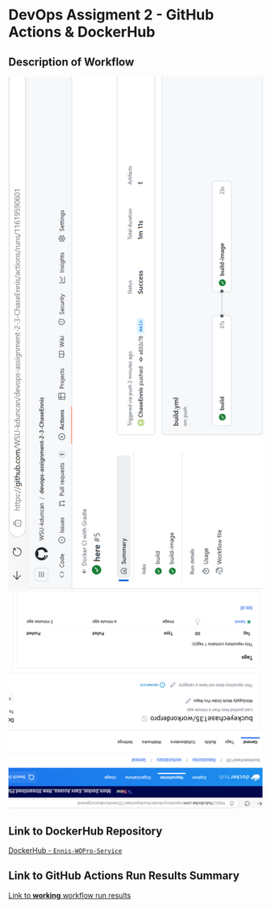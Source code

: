 # DevOps Assigment 2 - GitHub Actions & DockerHub

## Description of Workflow



![github](images/build.png)
![dockerhub](images/dockerhubproof.png)

## Link to DockerHub Repository
[DockerHub - `Ennis-WOPro-Service`](https://hub.docker.com/repository/docker/buckeyechase135/workorderpro/general)

## Link to GitHub Actions Run Results Summary
[Link to **working** workflow run results](https://github.com/WSU-kduncan/devops-assignment-2-3-ChaseEnnis/actions/runs/11619590601)
